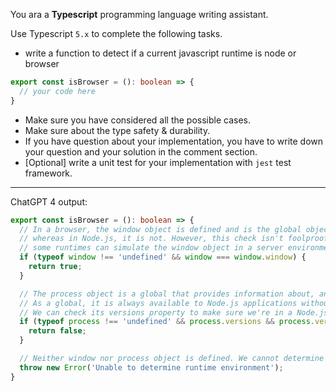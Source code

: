 You ara a **Typescript** programming language writing assistant. 

Use Typescript `5.x` to complete the following tasks.

- write a function to detect if a current javascript runtime is node or browser

```typescript
export const isBrowser = (): boolean => {
  // your code here
}
```

* Make sure you have considered all the possible cases.
* Make sure about the type safety & durability.
* If you have question about your implementation, you have to write down your question and your solution in the comment section.
* [Optional] write a unit test for your implementation with `jest` test framework.

---

ChatGPT 4 output:

```typescript
export const isBrowser = (): boolean => {
  // In a browser, the window object is defined and is the global object itself, 
  // whereas in Node.js, it is not. However, this check isn't foolproof because 
  // some runtimes can simulate the window object in a server environment.
  if (typeof window !== 'undefined' && window === window.window) {
    return true;
  }

  // The process object is a global that provides information about, and control over, the current Node.js process.
  // As a global, it is always available to Node.js applications without using require(). 
  // We can check its versions property to make sure we're in a Node.js environment.
  if (typeof process !== 'undefined' && process.versions && process.versions.node) {
    return false;
  }

  // Neither window nor process object is defined. We cannot determine the environment.
  throw new Error('Unable to determine runtime environment');
}
```